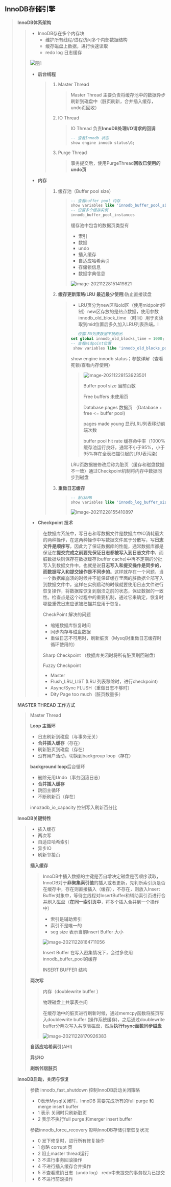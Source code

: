 ## InnoDB存储引擎

> **InnoDB体系架构**
>
> > - InnoDB存在多个内存块
> >   - 维护所有线程/进程访问多个内部数据结构
> >   - 缓存磁盘上数据，进行快速读取
> >   - redo log 日志缓存
> >
> > ![图1](image-20211223145856095.png) 
> >
> > - **后台线程**
> >
> >   > 1. Master Thread 
> >   >
> >   >    > Master Thread 主要负责将缓存池中的数据异步刷新到磁盘中（脏页刷新，合并插入缓存，undo页回收）
> >   >
> >   > 2. IO Thread 
> >   >
> >   >    > IO Thread 负责**InnoDB处理I/O请求的回调**  
> >   >    >
> >   >    > ~~~SQL
> >   >    > -- 查看Innodb 状态
> >   >    > show engine innodb status\G;
> >   >    > ~~~
> >   >
> >   > 3. Purge Thread
> >   >
> >   >    > 事务提交后，使用PurgeThread**回收已使用的undo页**
> >
> > - **内存**
> >
> >   > 1. 缓存池（Buffer pool size）
> >   >
> >   >    > ~~~sql
> >   >    > -- 查看buffer pool 内存
> >   >    > show variables like 'innodb_buffer_pool_size'\G;
> >   >    > -- 设置多个缓存实例
> >   >    > innodb_buffer_pool_instances
> >   >    > ~~~
> >   >    >
> >   >    > 缓存池中包含的数据页类型有
> >   >    >
> >   >    > * 索引
> >   >    > * 数据
> >   >    > * undo
> >   >    > * 插入缓存
> >   >    > * 自适应哈希索引
> >   >    > * 存储锁信息
> >   >    > * 数据字典信息
> >   >    >
> >   >    > ![image-20211228151419821](image-20211228151419821.png) 
> >   >    >
> >   >    > 
> >   >    >
> >   >
> >   > 2. **缓存更新策略**(**LRU 最近最少使用**)防止直接读盘
> >   >
> >   >    >
> >   >    >- LRU页分为new区和old区（使用midpoint控制）new区存放的是热点数据，使用参数innodb_old_block_time （时间）用于页读取到mid位置后多久加入LRU列表热端。l
> >   >    >
> >   >    >  ~~~sql
> >   >    >  -- 设置LRU列表数据不被刷出
> >   >    >  set global innodb_old_blocks_time = 1000;
> >   >    >  -- 查看midpoint位置
> >   >    >   show variables like 'innodb_old_blocks_pct';
> >   >    >  ~~~
> >   >    >
> >   >    >  show engine innodb status；参数详解（查看死锁/查看内存使用）
> >   >    >
> >   >    >  > ![image-20211228153923501](image-20211228153923501.png)
> >   >    >  >
> >   >    >  > Buffer pool size 当前页数
> >   >    >  >
> >   >    >  > Free buffers 未使用页
> >   >    >  >
> >   >    >  > Database pages 数据页 （Database + free <= buffer pool)
> >   >    >  >
> >   >    >  > pages made young 显示LRU列表移动前端次数
> >   >    >  >
> >   >    >  > buffer pool hit rate 缓存命中率（1000% 缓存池运行良好，通常不小于95%，小于95%存在全表扫描引起的LRU表污染）
> >   >    >
> >   >    >LRU页数据被修改后称为脏页（缓存和磁盘数据不一致）通过Checkpoint机制将内存中数据同步到磁盘
> >   > 3. **重做日志缓存**
> >   >    >~~~sql
> >   >    >-- 默认8MB
> >   >    >show variables like 'innodb_log_buffer_size'\G;
> >   >    >~~~
> >   >    >
> >   >    >![image-20211228155410897](image-20211228155410897.png) 
> >
> > - **Checkpoint 技术**
> >
> > > 在数据库系统中，写日志和写数据文件是数据库中IO消耗最大的两种操作，在这两种操作中写数据文件属于分散写，写**日志文件是顺序写**，因此为了保证数据库的性能，通常数据库都是保证在**提交完成之前要先保证日志都被写入到日志文件中**，而脏数据块则保存在数据缓存(buffer cache)中再不定期的分批写入到数据文件中。也就是说**日志写入和提交操作是同步的，而数据写入和提交操作是不同步的**。这样就存在一个问题，当一个数据库崩溃的时候并不能保证缓存里面的脏数据全部写入到数据文件中，这样在实例启动的时候就要使用日志文件进行恢复操作，将数据库恢复到崩溃之前的状态，保证数据的一致性。检查点是这个过程中的重要机制，通过它来确定，恢复时哪些重做日志应该被扫描并应用于恢复。
> > >
> > > CheckPoint 解决的问题
> > >
> > > - 缩短数据库恢复时间
> > > - 同步内存与磁盘数据
> > > - 重做日志不可用时，刷新脏页（Mysql对重做日志缓存时循环使用的）
> > >
> > > Sharp Checkpoint （数据库关闭时将所有脏页刷回磁盘） 
> > >
> > > Fuzzy Checkpoint 
> > >
> > > - Master
> > > - Flush_LRU_LIST (LRU 列表移除时，进行checkpoint)
> > > - Async/Sync FLUSH（重做日志不够时）
> > > - Dity Page too much（脏页数量多）
>
> **MASTER THREAD 工作方式**
>
> > Master Thread   
> >
> > **Loop 主循环**
> >
> > - 日志刷新到磁盘（与事务无关）
> > - **合并插入缓存**（存在）
> > - 刷新脏页到磁盘（存在）
> > - 没有用户活动，切换到backgroup loop（存在）
> >
> > **background loop**后台循环
> >
> > - 删除无用Undo（事务回滚日志）
> > - **合并插入缓存**
> > - 跳回主循环
> > - 不断刷新页（存在）
> >
> > innozadb_io_capacity 控制写入刷新百分比
>
> **InnoDB关键特性**
>
> > - 插入缓存
> > - 两次写
> > - 自适应哈希索引
> > - 异步IO
> > - 刷新邻接页
> >
> > **插入缓存**
> >
> > > InnoDB中插入数据的主键是否自增决定磁盘是否顺序读取，InnoDB对于**非聚集索引值**的插入或者更新，先判断索引页是否在缓存中，存在则直接插入（缓存），不存在，则放入Insert Buffer对象中，等待主线程对InsertBuffer和辅助索引页进行合并刷入磁盘（**在同一索引页中**，将多个插入合并到一个操作中）
> > >
> > > - 索引是辅助索引
> > > - 索引不是唯一的
> > > - seg size 表示当前Insert Buffer 大小
> > >
> > > ![image-20211228164711056](image-20211228164711056.png) 
> > >
> > > Insert Buffer 在写入密集情况下，会过多使用innodb_buffer_pool的缓存
> > >
> > > INSERT BUFFER 结构
> >
> > **两次写**
> >
> > > 内存（doublewrite buffer ）
> > >
> > > 物理磁盘上共享表空间
> > >
> > > 在缓存池中的脏页进行刷新时候，通过memcpy函数将脏页写入doublewrite buffer (操作系统缓存)，之后通过doublewrite buffer分两次写入共享表磁盘，然后**执行fsync函数同步磁盘**
> > >
> > > ![image-20211228170926383](image-20211228170926383.png) 
> >
> > **自适应哈希索引**(AHI)
> >
> >  
> >
> > **异步IO**
> >
> >  
> >
> > **刷新邻居脏页**
>
> **InnoDB启动，关闭与恢复**
>
> > 参数 innodb_fast_shutdown 控制InnoDB启动关闭策略
> >
> > - 0表示Mysql关闭时，InnoDB 需要完成所有的full purge 和 merge insert buffer 
> > - 1 表示 关闭时只刷新脏页
> > - 2 表示不执行full purge 和merger insert buffer 
> >
> > 参数innodb_force_recovery 影响InnoDB存储引擎恢复状况 
> >
> > - 0 发下修复时，进行所有修复操作
> > - 1 忽略 corrupt 页
> > - 2 阻止master thread运行
> > - 3 不进行事务回滚操作
> > - 4 不进行插入缓存合并操作
> > - 5 不查看撤销日志（undo log） redo中未提交的事务视为已提交
> > - 6 不进行前滚操作



